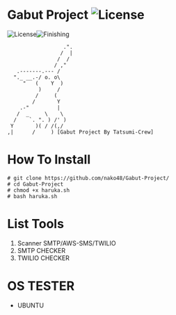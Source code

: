 # Gabut Project ![License](https://img.shields.io/badge/V.05-blue.svg)
![License](https://img.shields.io/badge/GabutProject-V.05-blue.svg)![Finishing](https://img.shields.io/badge/July-262020-blue.svg)

                      .".
                     /  |
                    /  /
                   / ,"
       .-------.--- /
      "._ __.-/ o. o\
         "   (    Y  )
              )     /
             /     (
            /       Y
        .-"         |
       /  _     \    \
      /    `. ". ) /' )
     Y       )( / /(,/
    ,|      /     ) [Gabut Project By Tatsumi-Crew]
 
# How To Install
    # git clone https://github.com/nako48/Gabut-Project/
    # cd Gabut-Project 
    # chmod +x haruka.sh
    # bash haruka.sh


# List Tools
1. Scanner SMTP/AWS-SMS/TWILIO
2. SMTP CHECKER
3. TWILIO CHECKER
# OS TESTER
- UBUNTU
